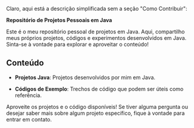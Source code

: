 Claro, aqui está a descrição simplificada sem a seção "Como Contribuir":

**Repositório de Projetos Pessoais em Java**

Este é o meu repositório pessoal de projetos em Java. Aqui, compartilho meus próprios projetos, códigos e experimentos desenvolvidos em Java. Sinta-se à vontade para explorar e aproveitar o conteúdo!

## Conteúdo

- **Projetos Java**: Projetos desenvolvidos por mim em Java.

- **Códigos de Exemplo**: Trechos de código que podem ser úteis como referência.

Aproveite os projetos e o código disponíveis! Se tiver alguma pergunta ou desejar saber mais sobre algum projeto específico, fique à vontade para entrar em contato.
